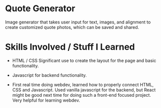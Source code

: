 # Quote Generator
Image generator that takes user input for text, images, and alignment to create customized quote photos, which can be saved and shared.
# Skills Involved / Stuff I Learned
- HTML / CSS Significant use to create the layout for the page and basic functionality.
- Javascript for backend functionality.

- First real time doing webdev, learned how to properly connect HTML, CSS and Javascript. Used vanilla javascript for the backend, but React might be good next time for doing such a front-end focused project. Very helpful for learning webdev.
